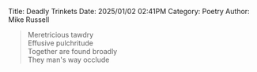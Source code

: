 Title: Deadly Trinkets
Date: 2025/01/02 02:41PM
Category: Poetry
Author: Mike Russell

> Meretricious tawdry<br>
> Effusive pulchritude<br>
> Together are found broadly<br>
> They man's way occlude
